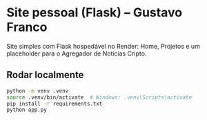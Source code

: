 # Site pessoal (Flask) – Gustavo Franco

Site simples com Flask hospedável no Render: Home, Projetos e um placeholder para o Agregador de Notícias Cripto.

## Rodar localmente
```bash
python -m venv .venv
source .venv/bin/activate  # Windows: .venv\Scripts\activate
pip install -r requirements.txt
python app.py
